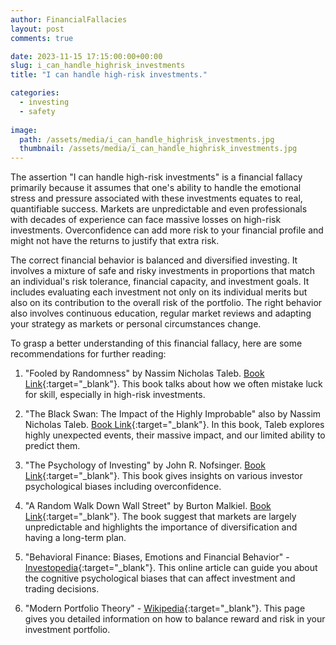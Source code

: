 ```yaml
---
author: FinancialFallacies
layout: post
comments: true

date: 2023-11-15 17:15:00:00+00:00  
slug: i_can_handle_highrisk_investments
title: "I can handle high-risk investments."

categories:
  - investing
  - safety
  
image:
  path: /assets/media/i_can_handle_highrisk_investments.jpg
  thumbnail: /assets/media/i_can_handle_highrisk_investments.jpg
---
```


The assertion "I can handle high-risk investments" is a financial fallacy primarily because it assumes that one's ability to handle the emotional stress and pressure associated with these investments equates to real, quantifiable success. Markets are unpredictable and even professionals with decades of experience can face massive losses on high-risk investments. Overconfidence can add more risk to your financial profile and might not have the returns to justify that extra risk. 

The correct financial behavior is balanced and diversified investing. It involves a mixture of safe and risky investments in proportions that match an individual's risk tolerance, financial capacity, and investment goals. It includes evaluating each investment not only on its individual merits but also on its contribution to the overall risk of the portfolio. The right behavior also involves continuous education, regular market reviews and adapting your strategy as markets or personal circumstances change.

To grasp a better understanding of this financial fallacy, here are some recommendations for further reading:

1. "Fooled by Randomness" by Nassim Nicholas Taleb. [Book Link](){:target="_blank"}. 
This book talks about how we often mistake luck for skill, especially in high-risk investments.

2. "The Black Swan: The Impact of the Highly Improbable" also by Nassim Nicholas Taleb. [Book Link](){:target="_blank"}. 
In this book, Taleb explores highly unexpected events, their massive impact, and our limited ability to predict them.

3. "The Psychology of Investing" by John R. Nofsinger. [Book Link](){:target="_blank"}. 
This book gives insights on various investor psychological biases including overconfidence.

4. "A Random Walk Down Wall Street" by Burton Malkiel. [Book Link](){:target="_blank"}. 
The book suggest that markets are largely unpredictable and highlights the importance of diversification and having a long-term plan.

5. "Behavioral Finance: Biases, Emotions and Financial Behavior" - [Investopedia](https://www.investopedia.com/terms/b/behavioralfinance.asp){:target="_blank"}. 
This online article can guide you about the cognitive psychological biases that can affect investment and trading decisions.

6. "Modern Portfolio Theory" - [Wikipedia](https://en.wikipedia.org/wiki/Modern_portfolio_theory){:target="_blank"}. 
This page gives you detailed information on how to balance reward and risk in your investment portfolio.


